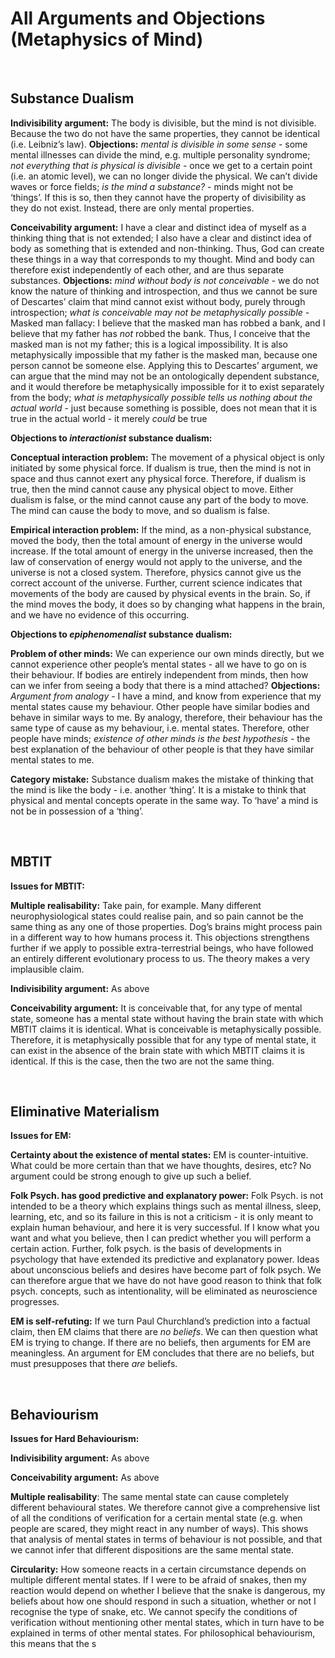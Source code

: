 # All Arguments and Objections (Metaphysics of Mind)

</br>

## Substance Dualism

**Indivisibility argument:** The body is divisible, but the mind is not divisible. Because the two do not have the same properties, they cannot be identical (i.e. Leibniz’s law).
**Objections:** *mental is divisible in some sense* - some mental illnesses can divide the mind, e.g. multiple personality syndrome; *not everything that is physical is divisible* - once we get to a certain point (i.e. an atomic level), we can no longer divide the physical. We can’t divide waves or force fields; *is the mind a substance?* - minds might not be ‘things’. If this is so, then they cannot have the property of divisibility as they do not exist. Instead, there are only mental properties.

**Conceivability argument:** I have a clear and distinct idea of myself as a thinking thing that is not extended; I also have a clear and distinct idea of body as something that is extended and non-thinking. Thus, God can create these things in a way that corresponds to my thought. Mind and body can therefore exist independently of each other, and are thus separate substances.
**Objections:** *mind without body is not conceivable* - we do not know the nature of thinking and introspection, and thus we cannot be sure of Descartes’ claim that mind cannot exist without body, purely through introspection; *what is conceivable may not be metaphysically possible* - Masked man fallacy: I believe that the masked man has robbed a bank, and I believe that my father has *not* robbed the bank. Thus, I conceive that the masked man is not my father; this is a logical impossibility. It is also metaphysically impossible that my father is the masked man, because one person cannot be someone else. Applying this to Descartes’ argument, we can argue that the mind may not be an ontologically dependent substance, and it would therefore be metaphysically impossible for it to exist separately from the body; *what is metaphysically possible tells us nothing about the actual world* - just because something is possible, does not mean that it is true in the actual world - it merely *could* be true

**Objections to *interactionist* substance dualism:**

**Conceptual interaction problem:** The movement of a physical object is only initiated by some physical force. If dualism is true, then the mind is not in space and thus cannot exert any physical force. Therefore, if dualism is true, then the mind cannot cause any physical object to move. Either dualism is false, or the mind cannot cause any part of the body to move. The mind can cause the body to move, and so dualism is false.

**Empirical interaction problem:** If the mind, as a non-physical substance, moved the body, then the total amount of energy in the universe would increase. If the total amount of energy in the universe increased, then the law of conservation of energy would not apply to the universe, and the universe is not a closed system. Therefore, physics cannot give us the correct account of the universe. Further, current science indicates that movements of the body are caused by physical events in the brain. So, if the mind moves the body, it does so by changing what happens in the brain, and we have no evidence of this occurring.

**Objections to *epiphenomenalist* substance dualism:** 

**Problem of other minds:** We can experience our own minds directly, but we cannot experience other people’s mental states - all we have to go on is their behaviour. If bodies are entirely independent from minds, then how can we infer from seeing a body that there is a mind attached?
**Objections:** *Argument from analogy* - I have a mind, and know from experience that my mental states cause my behaviour. Other people have similar bodies and behave in similar ways to me. By analogy, therefore, their behaviour has the same type of cause as my behaviour, i.e. mental states. Therefore, other people have minds; *existence of other minds is the best hypothesis* - the best explanation of the behaviour of other people is that they have similar mental states to me.

**Category mistake:** Substance dualism makes the mistake of thinking that the mind is like the body - i.e. another ‘thing’. It is a mistake to think that physical and mental concepts operate in the same way. To ‘have’ a mind is not be in possession of a ‘thing’.

</br>

## MBTIT

**Issues for MBTIT:**

**Multiple realisability:** Take pain, for example. Many different neurophysiological states could realise pain, and so pain cannot be the same thing as any one of those properties. Dog’s brains might process pain in a different way to how humans process it. This objections strengthens further if we apply to possible extra-terrestrial beings, who have followed an entirely different evolutionary process to us. The theory makes a very implausible claim.

**Indivisibility argument:** As above

**Conceivability argument:** It is conceivable that, for any type of mental state, someone has a mental state without having the brain state with which MBTIT claims it is identical. What is conceivable is metaphysically possible. Therefore, it is metaphysically possible that for any type of mental state, it can exist in the absence of the brain state with which MBTIT claims it is identical. If this is the case, then the two are not the same thing.

</br>

## Eliminative Materialism

**Issues for EM:**

**Certainty about the existence of mental states:** EM is counter-intuitive. What could be more certain than that we have thoughts, desires, etc? No argument could be strong enough to give up such a belief. 

**Folk Psych. has good predictive and explanatory power:** Folk Psych. is not intended to be a theory which explains things such as mental illness, sleep, learning, etc, and so its failure in this is not a criticism - it is only meant to explain human behaviour, and here it is very successful. If I know what you want and what you believe, then I can predict whether you will perform a certain action. Further, folk psych. is the basis of developments in psychology that have extended its predictive and explanatory power. Ideas about unconscious beliefs and desires have become part of folk psych. We can therefore argue that we have do not have good reason to think that folk psych. concepts, such as intentionality, will be eliminated as neuroscience progresses.

**EM is self-refuting:** If we turn Paul Churchland’s prediction into a factual claim, then EM claims that there are *no beliefs*. We can then question what EM is trying to change. If there are no beliefs, then arguments for EM are meaningless. An argument for EM concludes that there are no beliefs, but must presupposes that there *are* beliefs.

</br>

## Behaviourism

**Issues for Hard Behaviourism:** 

**Indivisibility argument:** As above

**Conceivability argument:** As above

**Multiple realisability**: The same mental state can cause completely different behavioural states. We therefore cannot give a comprehensive list of all the conditions of verification for a certain mental state (e.g. when people are scared, they might react in any number of ways). This shows that analysis of mental states in terms of behaviour is not possible, and that we cannot infer that different dispositions are the same mental state.

**Circularity:** How someone reacts in a certain circumstance depends on multiple different mental states. If I were to be afraid of snakes, then my reaction would depend on whether I believe that the snake is dangerous, my beliefs about how one should respond in such a situation, whether or not I recognise the type of snake, etc. We cannot specify the conditions of verification without mentioning other mental states, which in turn have to be explained in terms of other mental states. For philosophical behaviourism, this means that the s